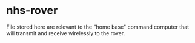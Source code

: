 # nhs-rover
File stored here are relevant to the "home base" command computer that will transmit and receive wirelessly to the rover. 